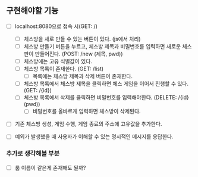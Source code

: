 ## 구현해야할 기능

- [ ] localhost:8080으로 접속 시(GET: /)
  - [ ] 체스방을 새로 만들 수 있는 버튼이 있다. (js에서 처리)
  - [ ] 체스방 만들기 버튼을 누르고, 체스방 제목과 비밀번호를 입력하면 새로운 체스판이 만들어진다. (POST: /new (제목, pwd))
  - [ ] 체스방에는 고유 식별값이 있다.
  - [ ] 체스방 목록이 존재한다. (GET: /list)
      - [ ] 목록에는 체스방 제목과 삭제 버튼이 존재한다.
  - [ ] 체스방 목록에서 체스방 제목을 클릭하면 체스 게임을 이어서 진행할 수 있다. (GET: /{id})
  - [ ] 체스방 목록에서 삭제를 클릭하면 비밀번호를 입력해야한다. (DELETE: /{id} (pwd))
      - [ ] 비밀번호를 올바르게 입력하면 체스방이 삭제된다.
- [ ] 기존 체스방 생성, 게임 수행, 게임 종료의 주소에 고유값을 추가한다.  
- [ ] 예외가 발생했을 때 사용자가 이해할 수 있는 명시적인 메시지를 응답한다.
  

### 추가로 생각해볼 부분
- [ ] 룸 이름이 같은게 존재해도 될까? 